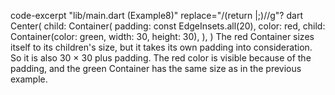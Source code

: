 code-excerpt "lib/main.dart (Example8)" replace="/(return |;)//g"?
dart
Center(
  child: Container(
    padding: const EdgeInsets.all(20),
    color: red,
    child: Container(color: green, width: 30, height: 30),
  ),
)
The red Container sizes itself to its children's size,
but it takes its own padding into consideration.
So it is also 30 × 30 plus padding.
The red color is visible because of the padding,
and the green Container has the same size as
in the previous example.
